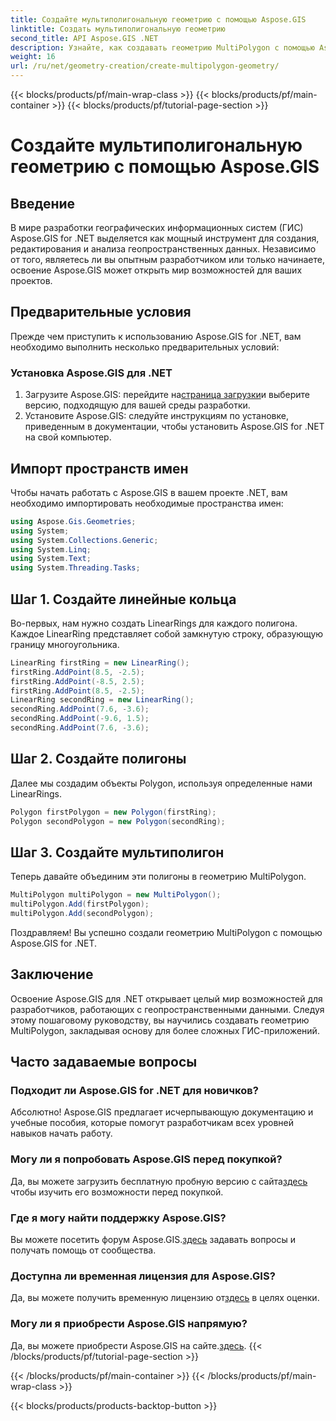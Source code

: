 ```yaml
---
title: Создайте мультиполигональную геометрию с помощью Aspose.GIS
linktitle: Создать мультиполигональную геометрию
second_title: API Aspose.GIS .NET
description: Узнайте, как создавать геометрию MultiPolygon с помощью Aspose.GIS для .NET. Пошаговое руководство для начинающих. Доступна бесплатная пробная версия.
weight: 16
url: /ru/net/geometry-creation/create-multipolygon-geometry/
---
```


{{< blocks/products/pf/main-wrap-class >}}
{{< blocks/products/pf/main-container >}}
{{< blocks/products/pf/tutorial-page-section >}}

# Создайте мультиполигональную геометрию с помощью Aspose.GIS

## Введение
В мире разработки географических информационных систем (ГИС) Aspose.GIS for .NET выделяется как мощный инструмент для создания, редактирования и анализа геопространственных данных. Независимо от того, являетесь ли вы опытным разработчиком или только начинаете, освоение Aspose.GIS может открыть мир возможностей для ваших проектов.
## Предварительные условия
Прежде чем приступить к использованию Aspose.GIS for .NET, вам необходимо выполнить несколько предварительных условий:
### Установка Aspose.GIS для .NET
1.  Загрузите Aspose.GIS: перейдите на[страница загрузки](https://releases.aspose.com/gis/net/)и выберите версию, подходящую для вашей среды разработки.
2. Установите Aspose.GIS: следуйте инструкциям по установке, приведенным в документации, чтобы установить Aspose.GIS for .NET на свой компьютер.

## Импорт пространств имен
Чтобы начать работать с Aspose.GIS в вашем проекте .NET, вам необходимо импортировать необходимые пространства имен:
```csharp
using Aspose.Gis.Geometries;
using System;
using System.Collections.Generic;
using System.Linq;
using System.Text;
using System.Threading.Tasks;
```

## Шаг 1. Создайте линейные кольца
Во-первых, нам нужно создать LinearRings для каждого полигона. Каждое LinearRing представляет собой замкнутую строку, образующую границу многоугольника.
```csharp
LinearRing firstRing = new LinearRing();
firstRing.AddPoint(8.5, -2.5);
firstRing.AddPoint(-8.5, 2.5);
firstRing.AddPoint(8.5, -2.5);
LinearRing secondRing = new LinearRing();
secondRing.AddPoint(7.6, -3.6);
secondRing.AddPoint(-9.6, 1.5);
secondRing.AddPoint(7.6, -3.6);
```
## Шаг 2. Создайте полигоны
Далее мы создадим объекты Polygon, используя определенные нами LinearRings.
```csharp
Polygon firstPolygon = new Polygon(firstRing);
Polygon secondPolygon = new Polygon(secondRing);
```
## Шаг 3. Создайте мультиполигон
Теперь давайте объединим эти полигоны в геометрию MultiPolygon.
```csharp
MultiPolygon multiPolygon = new MultiPolygon();
multiPolygon.Add(firstPolygon);
multiPolygon.Add(secondPolygon);
```
Поздравляем! Вы успешно создали геометрию MultiPolygon с помощью Aspose.GIS for .NET.

## Заключение
Освоение Aspose.GIS для .NET открывает целый мир возможностей для разработчиков, работающих с геопространственными данными. Следуя этому пошаговому руководству, вы научились создавать геометрию MultiPolygon, закладывая основу для более сложных ГИС-приложений.
## Часто задаваемые вопросы
### Подходит ли Aspose.GIS for .NET для новичков?
Абсолютно! Aspose.GIS предлагает исчерпывающую документацию и учебные пособия, которые помогут разработчикам всех уровней навыков начать работу.
### Могу ли я попробовать Aspose.GIS перед покупкой?
 Да, вы можете загрузить бесплатную пробную версию с сайта[здесь](https://releases.aspose.com/) чтобы изучить его возможности перед покупкой.
### Где я могу найти поддержку Aspose.GIS?
 Вы можете посетить форум Aspose.GIS.[здесь](https://forum.aspose.com/c/gis/33) задавать вопросы и получать помощь от сообщества.
### Доступна ли временная лицензия для Aspose.GIS?
 Да, вы можете получить временную лицензию от[здесь](https://purchase.aspose.com/temporary-license/) в целях оценки.
### Могу ли я приобрести Aspose.GIS напрямую?
 Да, вы можете приобрести Aspose.GIS на сайте.[здесь](https://purchase.aspose.com/buy).
{{< /blocks/products/pf/tutorial-page-section >}}

{{< /blocks/products/pf/main-container >}}
{{< /blocks/products/pf/main-wrap-class >}}

{{< blocks/products/products-backtop-button >}}
